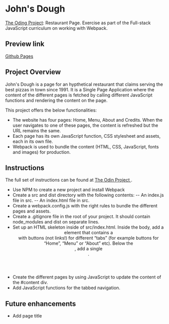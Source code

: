 # John's Dough

[The Oding Project](https://www.theodinproject.com): Restaurant Page.
Exercise as part of the Full-stack JavaScript curriculum on working with Webpack.

## Preview link

[Github Pages](https://auliviet.github.io/the-odin-project/restaurant-page/)

## Project Overview

John's Dough is a page for an hypthetical restaurant that claims serving the best pizzas in town since 1991. It is a Single Page Application where the content of the different pages is fetched by calling different JavaScript functions and rendering the content on the page.

This project offers the below functionalities:

- The website has four pages: Home, Menu, About and Credits. When the user navigates to one of these pages, the content is refreshed but the URL remains the same.
- Each page has its own JavaScript function, CSS stylesheet and assets, each in its own file.
- Webpack is used to bundle the content (HTML, CSS, JavaScript, fonts and images) for production.

## Instructions

The full set of instructions can be found at [The Odin Project ](https://www.theodinproject.com/lessons/node-path-javascript-restaurant-page).

- Use NPM to create a new project and install Webpack
- Create a src and dist directory with the following contents:
  -- An index.js file in src.
  -- An index.html file in src.
- Create a webpack.config.js with the right rules to bundle the different pages and assets.
- Create a .gitignore file in the root of your project. It should contain node_modules and dist on separate lines.
- Set up an HTML skeleton inside of src/index.html. Inside the body, add a <header> element that contains a <nav> with buttons (not links!) for different “tabs” (for example buttons for “Home”, “Menu” or “About” etc). Below the <header>, add a single <div id="content">.
- Create the different pages by using JavaScript to update the content of the #content div.
- Add JavaScript functions for the tabbed navigation.

## Future enhancements

- Add page title
